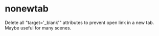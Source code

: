 nonewtab
========

Delete all "target='_blank'" attributes to prevent open link in a new tab. Maybe useful for many scenes.
